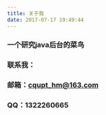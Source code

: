 ```yaml
---
title: 关于我
date: 2017-07-17 19:49:44
---
```


### 一个研究java后台的菜鸟
### 联系我：
### 邮箱：cqupt_hm@163.com
### QQ：1322260665